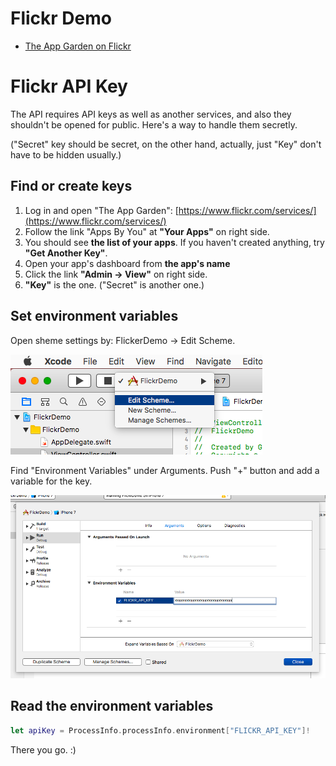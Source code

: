 # Flickr Demo

- [The App Garden on Flickr](https://www.flickr.com/services/)

# Flickr API Key

The API requires API keys as well as another services, and also they shouldn't be opened for public. Here's a way to handle them secretly.

("Secret" key should be secret, on the other hand, actually, just "Key" don't have to be hidden usually.)

## Find or create keys

1. Log in and open "The App Garden": [https://www.flickr.com/services/](https://www.flickr.com/services/)
2. Follow the link "Apps By You" at **"Your Apps"** on right side.
3. You should see **the list of your apps**. If you haven't created anything, try **"Get Another Key"**.
4. Open your app's dashboard from **the app's name**
5. Click the link **"Admin → View"** on right side.
6. **"Key"** is the one. ("Secret" is another one.)

## Set environment variables

Open sheme settings by: FlickerDemo → Edit Scheme.

![FlickerDemo → Edit Scheme](doc/envvar-1.png)

Find "Environment Variables" under Arguments. Push "+" button and add a variable for the key.

![Arguments → Environment Variables](doc/envvar-2.png)

## Read the environment variables

```swift
let apiKey = ProcessInfo.processInfo.environment["FLICKR_API_KEY"]!
```

There you go. :)
